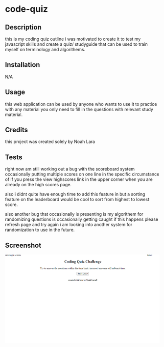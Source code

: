 # code-quiz

## Description

this is my coding quiz outline i was motivated to create it to test my javascript skills and create a quiz/ studyguide that can be used to train myself on terminology and algorithems.

## Installation

N/A

## Usage

this web application can be used by anyone who wants to use it to practice with any material you only need to fill in the questions with relevant study material.

## Credits

this project was created solely by Noah Lara


## Tests

right now am still working out a bug with the scoreboard system occasionally putting multiple scores on one line in the specific circumstance of if you press the view highscores link in the upper corner when you are already on the high scores page.

also i didnt quite have enough time to add this feature in but a sorting feature on the leaderboard would be cool to sort from highest to lowest score.

also another bug that occasionally is presenting is my algorithem for randomizing questions is occasionally getting caught if this happens please refresh page and try again i am looking into another system for randomization to use in the future.

## Screenshot

![screenshot of site](./assets/Screenshot%202023-09-19%20002547.png)